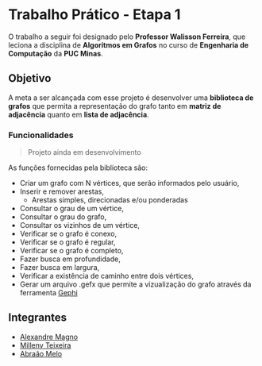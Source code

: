 # Trabalho Prático - Etapa 1
O trabalho a seguir foi designado pelo **Professor Walisson Ferreira**, que leciona a disciplina de **Algoritmos em Grafos** no curso de **Engenharia de Computação** da **PUC Minas**.

## Objetivo
A meta a ser alcançada com esse projeto é desenvolver uma **biblioteca de grafos** que permita a representação do grafo tanto em **matriz de adjacência** quanto
em **lista de adjacência**.

### Funcionalidades
> Projeto ainda em desenvolvimento

As funções fornecidas pela biblioteca são:
- Criar um grafo com N vértices, que serão informados pelo usuário,
- Inserir e remover arestas,
    - Arestas simples, direcionadas e/ou ponderadas
- Consultar o grau de um vértice,
- Consultar o grau do grafo,
- Consultar os vizinhos de um vértice,
- Verificar se o grafo é conexo,
- Verificar se o grafo é regular,
- Verificar se o grafo é completo,
- Fazer busca em profundidade,
- Fazer busca em largura,
- Verificar a existência de caminho entre dois vértices,
- Gerar um arquivo .gefx que permite a vizualização do grafo através da ferramenta [Gephi](https://gephi.org/)

## Integrantes
- [Alexandre Magno](https://github.com/alexandmag)
- [Milleny Teixeira](https://github.com/millenyteixeira)
- [Abraão Melo](https://github.com/abramelo21)